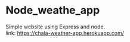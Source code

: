 # Node_weathe_app

Simple website using Express and node.<br/>
link: https://chala-weather-app.herokuapp.com/
